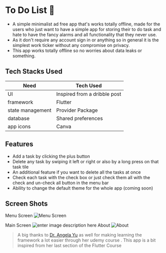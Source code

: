 # To Do List 📝

- A simple minimalist ad free app that's works totally offline, made for the users who just want to have a simple app for storing their to do task and hate to have the fancy alarms and all functionality that they never use.
- As it don't require any account sign in or anything so in general it is the simplest work ticker without any compromise on privacy.
- This app works totally offline so no worries about data leaks or something.

## Tech Stacks Used

| Need             | Tech Used                    |
| ---------------- | ---------------------------- |
| UI               | Inspired from a dribble post |
| framework        | Flutter                      |
| state management | Provider Package             |
| database         | Shared preferences           |
| app icons        | Canva                        |

## Features

- Add a task by clicking the plus button
- Delete any task by swiping it left or right or also by a long press on that task tile
- An additional feature if you want to delete all the tasks at once
- Check each task with the check box or just check them all with the check and un-check all button in the menu bar
- Ability to change the default theme for the whole app (coming soon)

## Screen Shots

Menu Screen
![Menu Screen ](https://raw.githubusercontent.com/AshAman999/ToDo-app-flutter/main/DemoImages/menu.png)

Main Screen
![enter image description here](https://github.com/AshAman999/ToDo-app-flutter/blob/main/DemoImages/mainScreen.png?raw=true)
About
![About](https://github.com/AshAman999/ToDo-app-flutter/blob/main/DemoImages/about.png?raw=true)

> A big thanks to [Dr. Angela Yu](https://www.udemy.com/course/flutter-bootcamp-with-dart/) as well for making learning the framework a lot easier through her udemy course . This app is a bit inspired from her last section of the Flutter Course
